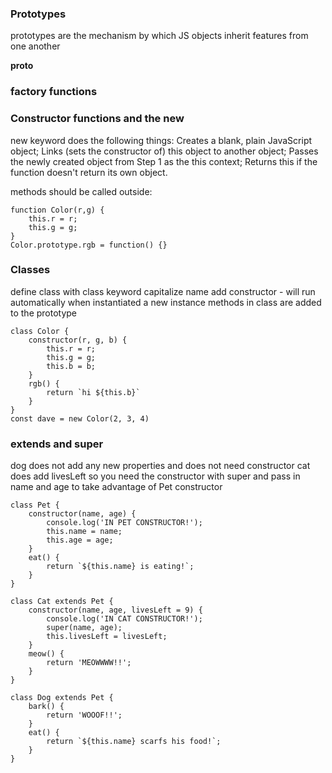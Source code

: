 ### Prototypes

prototypes are the mechanism by which JS objects inherit features from one another

__proto__

### factory functions

### Constructor functions and the new 

new keyword does the following things:
Creates a blank, plain JavaScript object;
Links (sets the constructor of) this object to another object;
Passes the newly created object from Step 1 as the this context;
Returns this if the function doesn't return its own object.

methods should be called outside:
```
function Color(r,g) {
    this.r = r;
    this.g = g;
}
Color.prototype.rgb = function() {}
```

### Classes

define class with class keyword
capitalize name
add constructor - will run automatically when instantiated a new instance
methods in class are added to the prototype

```
class Color {
    constructor(r, g, b) {
        this.r = r;
        this.g = g;
        this.b = b;
    }
    rgb() {
        return `hi ${this.b}`
    }
}
const dave = new Color(2, 3, 4)
```

### extends and super

dog does not add any new properties and does not need constructor
cat does add livesLeft so you need the constructor with super and pass in name and age to take advantage of Pet constructor

```
class Pet {
	constructor(name, age) {
		console.log('IN PET CONSTRUCTOR!');
		this.name = name;
		this.age = age;
	}
	eat() {
		return `${this.name} is eating!`;
	}
}

class Cat extends Pet {
	constructor(name, age, livesLeft = 9) {
		console.log('IN CAT CONSTRUCTOR!');
		super(name, age);
		this.livesLeft = livesLeft;
	}
	meow() {
		return 'MEOWWWW!!';
	}
}

class Dog extends Pet {
	bark() {
		return 'WOOOF!!';
	}
	eat() {
		return `${this.name} scarfs his food!`;
	}
}

```
